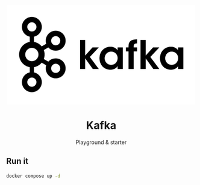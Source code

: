 <p align="center">
<img src="../.github/assets/kafka.png" align="center" width="500" />
    <h1 align="center">Kafka</h1>
    <p align="center">Playground & starter</p>
</p>

## Run it

```bash
docker compose up -d
```
